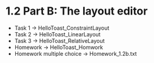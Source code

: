 # 1.2 Part B: The layout editor

- Task 1 -> HelloToast_ConstraintLayout
- Task 2 -> HelloToast_LinearLayout
- Task 3 -> HelloToast_RelativeLayout
- Homework -> HelloToast_Homwork
- Homework multiple choice -> Homework_1.2b.txt